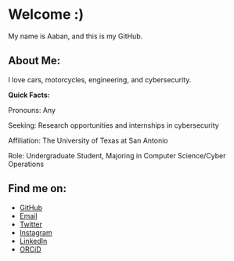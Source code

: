 # Welcome :)
My name is Aaban, and this is my GitHub.

## About Me:
<p>I love cars, motorcycles, engineering, and cybersecurity.</p>
<b>Quick Facts:</b>
<p>Pronouns: Any</p>
<p>Seeking: Research opportunities and internships in cybersecurity</p>
<p>Affiliation: The University of Texas at San Antonio</p>
<p>Role: Undergraduate Student, Majoring in Computer Science/Cyber Operations</p>

## Find me on:
- [GitHub](https://github.com/zepphen "zepphen")
- [Email](mailto:zepphen@proton.me)
- [Twitter](https://twitter.com/zepphen)
- [Instagram](https://instagram.com/zepphenyrr)
- [LinkedIn](https://www.linkedin.com/in/aaban-moiz-34a35b22b)
- [ORCiD](https://orcid.org/0009-0008-5267-2374)


<!--
**complecks/complecks** is a ✨ _special_ ✨ repository because its `README.md` (this file) appears on your GitHub profile.

Here are some ideas to get you started:

- 🔭 I’m currently working on ...
- 🌱 I’m currently learning ...
- 👯 I’m looking to collaborate on ...
- 🤔 I’m looking for help with ...
- 💬 Ask me about ...
- 📫 How to reach me: ...
- 😄 Pronouns: ...
- ⚡ Fun fact: ...
-->
